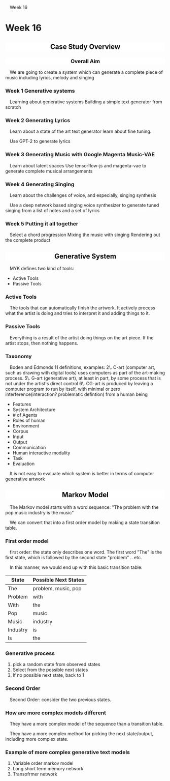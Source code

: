 Week 16

<style>
section-title{
    color:black;
	text-align:center;
	display: flex;
    justify-content: center;
	background:white;
}
section-content {
	display:flex;
    text-indent:1em;
}
p {
    text-indent:1em;
}
</style>
# Week 16

## <section-title>Case Study Overview</section-title>

### <section-title> Overall Aim</section-title>

We are going to create a system which can generate a complete piece of music including lyrics, melody and singing

### Week 1 Generative systems

<p>
Learning about generative systems
Building a simple text generator from scratch
</p>

### Week 2 Generating Lyrics

<p>
Learn about a state of the art text generator
learn about fine tuning. 

Use GPT-2 to generate lyrics
</p>

### Week 3 Generating Music with Google Magenta Music-VAE

<p>
Learn about latent spaces
Use tensorflow-js and magenta-vae to generate complete musical arrangements
</p>

### Week 4 Generating Singing

<p>Learn about the challenges of voice, and especially, singing synthesis

Use a deep network based singing voice synthesizer to generate tuned singing from a list of notes and a set of lyrics</p>

### Week 5 Putting it all together
<p>
Select a chord progression
Mixing the music with singing
Rendering out the complete product
</p>

## <section-title> Generative System</section-title>

MYK defines two kind of tools:

- Active Tools
- Passive Tools

### Active Tools
<p>
The tools that can automatically finish the artwork. It actively process what the artist is doing and tries to interpret it and adding things to it. </p>

### Passive Tools
<p>
Everything is a result of the artist doing things on the art piece. If the artist stops, then nothing happens.
</p>

### Taxonomy
<p>
Boden and Edmonds 11 definitions, examples:
2\. C-art (computer art, such as drawing with digital tools) uses computers as part of the art-making process.
5\. G-art (generative art), at least in part, by some process that is not under the artist's direct control
6\. CG-art is produced by leaving a computer program to run by itself, with minimal or zero interference(interaction? problematic defintion) from a human being

- Features
- System Architecture
- \# of Agents
- Roles of human
- Environment
- Corpus
- Input
- Output
- Communication
- Human interactive modality
- Task
- Evaluation

It is not easy to evaluate which system is better in terms of computer generative artwork
</p>

## <section-title> Markov Model </section-title> 
<p>
The Markov model starts with a word sequence:
"The problem with the pop music industry is the music"

We can convert that into a first order model by making a state transition table.
</p>

### First order model

<p>
first order: the state only describes one word.
The first word "The" is the first state, which is followed by the second state "problem" .. etc.

In this manner, we would end up with this basic transition table:


<center>

|  State   |  Possible Next States    |
| --- | --- |
| The   |  problem, music, pop   |
|Problem| with|
|With|the|
|Pop|music|
|Music|industry|
|Industry| is|
|Is| the|

</center>

</p>

### Generative process
<p>

1.  pick a random state from observed states
2.  Select from the possible next states
3.  If no possible next state, back to 1
</p>

### Second Order
<p>
Second Order: consider the two previous states.
</p>

### How are more complex models different
<p>
They have a more complex model of the sequence than a transition table.

They have a more complex method for picking the next state/output, including more complex state.
</p>

### Example of more complex generative text models
<p>

1. Variable order markov model
2. Long short term memory network
3. Transofrmer network
</p>

